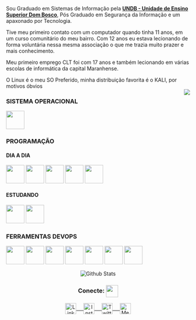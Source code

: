 Sou Graduado em Sistemas de Informação pela <a href="www.undb.edu.br"><b>UNDB - Unidade de Ensino Superior Dom Bosco</b></a>, Pós Graduado em Segurança da Informação e um apaxonado por Tecnologia.
 
Tive meu primeiro contato com um computador quando tinha 11 anos, em um curso comunitário do meu bairro. Com 12 anos eu estava lecionando de forma voluntária nessa mesma associação o que me trazia muito prazer e mais conhecimento.

Meu primeiro emprego CLT foi com 17 anos e também lecionando em várias escolas de informática da capital Maranhense.

O Linux é o meu SO Preferido, minha distribuição favorita é o KALI, por motivos óbvios
<br/>
<img align="right" src="https://github.com/rajput2107/rajput2107/blob/master/Assets/Developer.gif"/>
### SISTEMA OPERACIONAL
<code><a href="#"><img height="50" src="https://www.vectorlogo.zone/logos/linux/linux-ar21.svg"></a></code>
<br/>

### PROGRAMAÇÃO
#### DIA A DIA
<code><a href="#"><img height="50" src="https://www.vectorlogo.zone/logos/gnu_bash/gnu_bash-ar21.svg"></a></code>
<code><a href="#"><img height="50" src="https://www.vectorlogo.zone/logos/php/php-ar21.svg"></a></code>
<code><a href="#"><img height="50" src="https://www.vectorlogo.zone/logos/javascript/javascript-ar21.svg"></a></code>
<code><a href="#"><img height="50" src="https://www.vectorlogo.zone/logos/w3_html5/w3_html5-ar21.svg"></a></code>
<code><a href="#"><img height="50" src="https://www.vectorlogo.zone/logos/netlifyapp_watercss/netlifyapp_watercss-ar21.svg"></a></code>
<br/>

#### ESTUDANDO
<code><a href="#"><img height="50" src="https://www.vectorlogo.zone/logos/perl/perl-ar21.svg"></a></code>
<code><a href="#"><img height="50" src="https://www.vectorlogo.zone/logos/python/python-ar21.svg"></a></code>
<br/>

### FERRAMENTAS DEVOPS
<code><a href="#"><img height="50" src="https://www.vectorlogo.zone/logos/ansible/ansible-ar21.svg"></a></code>
<code><a href="#"><img height="50" src="https://www.vectorlogo.zone/logos/docker/docker-ar21.svg"></a></code>
<code><a href="#"><img height="50" src="https://www.vectorlogo.zone/logos/kubernetes/kubernetes-ar21.svg"></a></code>
<code><a href="#"><img height="50" src="https://www.vectorlogo.zone/logos/terraformio/terraformio-ar21.svg"></a></code>
<code><a href="#"><img height="50" src="https://www.vectorlogo.zone/logos/elastic/elastic-ar21.svg"></a></code>
<code><a href="#"><img height="50" src="https://www.vectorlogo.zone/logos/elasticco_logstash/elasticco_logstash-ar21.svg"></a></code>
<code><a href="#"><img height="50" src="https://www.vectorlogo.zone/logos/elasticco_kibana/elasticco_kibana-ar21.svg"></a></code>
<br/>

<p align="center">
<img align="center" src="https://github-readme-stats.vercel.app/api?username=nilsonvieira&show_icons=true&hide_border=true" alt="Github Stats">
</p>  

<div align="center">
  <h3 align="center">Conecte: <img align="center" src="https://github.com/rajput2107/rajput2107/blob/master/Assets/Handshake.gif" height="33px" /></h3> 
</div>
<p align="center">
 <a href="https://www.linkedin.com/in/nilsonrsvieira" target="blank">
  <img align="center" alt="LinkedIn" width="30px" src="https://www.vectorlogo.zone/logos/linkedin/linkedin-icon.svg" /> &nbsp; &nbsp;
 </a>
 <a href="https://www.instagram.com/nilsonrsvieira/" target="blank">
  <img align="center" alt="Instagram" width="30px" src="https://www.vectorlogo.zone/logos/instagram/instagram-icon.svg" /> &nbsp; &nbsp;
 </a>
 <a href="https://twitter.com/nilsonrsvieira" target="blank">
  <img align="center" alt="Twitter" width="30px" src="https://www.vectorlogo.zone/logos/twitter/twitter-official.svg" /> &nbsp; &nbsp;
 </a>
 <a href="https://medium.com/@nilsonrsvieira" target="blank">
 <img align="center" alt="Medium" width="30px" src="https://www.vectorlogo.zone/logos/medium/medium-tile.svg" />
 </a> 

